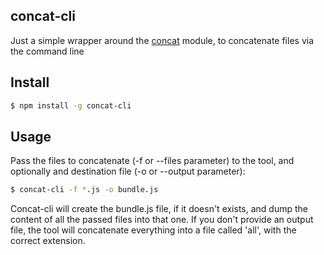 ## concat-cli

Just a simple wrapper around the [concat](https://www.npmjs.org/package/concat) module, to concatenate files via the command line



## Install

```bash
$ npm install -g concat-cli
```



## Usage

Pass the files to concatenate (-f or --files parameter) to the tool, and optionally and destination file (-o or --output parameter):

```bash
$ concat-cli -f *.js -o bundle.js
```
Concat-cli will create the bundle.js file, if it doesn't exists, and dump the content of all the passed files into that one. If you don't provide an output file, the tool will concatenate everything into a file called 'all', with the correct extension.